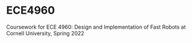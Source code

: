 # ECE4960
Coursework for ECE 4960: Design and Implementation of Fast Robots at Cornell University, Spring 2022
